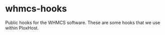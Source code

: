 # whmcs-hooks
Public hooks for the WHMCS software. These are some hooks that we use within PloxHost. 
